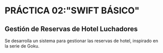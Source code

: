 # PRÁCTICA 02:"SWIFT BÁSICO"

##  Gestión de Reservas de Hotel Luchadores

Se desarrolla un sistema para gestionar las reservas de hotel, inspirado 
en la serie de Goku.



